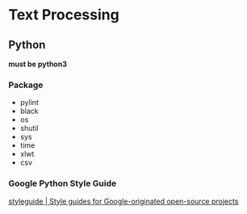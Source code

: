 # Text Processing

## Python

**must be python3**

### Package

- pylint
- black
- os
- shutil
- sys
- time
- xlwt
- csv

### Google Python Style Guide

[styleguide | Style guides for Google-originated open-source projects](https://google.github.io/styleguide/pyguide.html)
